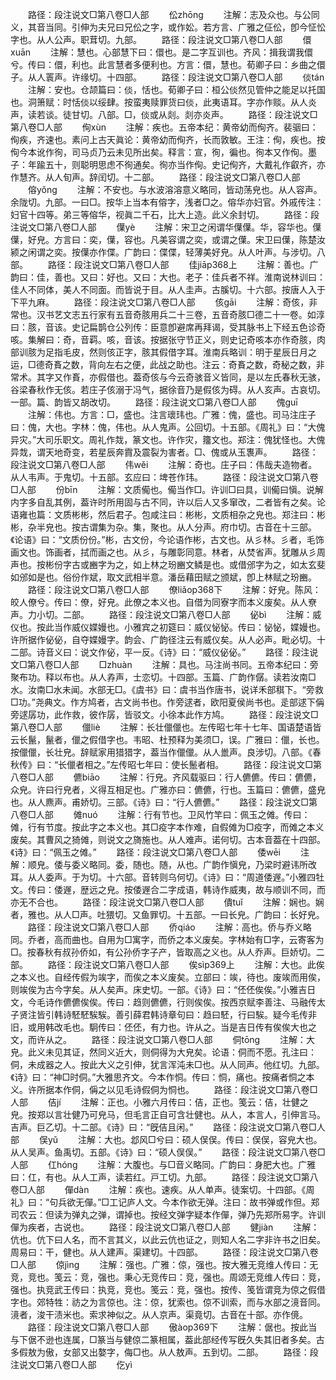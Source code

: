 <!-- { "loadSidebar": true } -->
　　路径：段注说文□第八卷□人部
　　伀zhōnɡ
　　注解：志及众也。与公同义，其音当同。引伸为夫兄曰兄伀之字，或作妐。若方言、广雅之佂伀，卽今怔忪字也。从人公声。职茸切。九部。
　　路径：段注说文□第八卷□人部
　　儇xuān
　　注解：慧也。心部慧下曰：儇也。是二字互训也。齐风：揖我谓我儇兮。传曰：儇，利也。此言慧者多便利也。方言：儇，慧也。荀卿子曰：乡曲之儇子。从人瞏声。许缘切。十四部。
　　路径：段注说文□第八卷□人部
　　倓tán
　　注解：安也。仓颉篇曰：倓，恬也。荀卿子曰：桓公倓然见管仲之能足以托国也。洞箫赋：时恬倓以绥肆。按蛮夷赎罪货曰倓，此夷语耳。字亦作赕。从人炎声，读若谈。徒甘切。八部。□，倓或从剡。剡亦炎声。
　　路径：段注说文□第八卷□人部
　　侚xùn
　　注解：疾也。五帝本纪：黄帝幼而侚齐。裴骃曰：侚疾，齐速也。素问上古天眞论：黄帝幼而侚齐，长而敦敏。王注：侚，疾也。按侚今本讹作徇，司马贞乃云未见所出矣。释言：宣，徇，徧也。徇本又作侚。墨子：年踰五十，则聪明思虑不徇通矣。徇亦当作侚。史记侚齐，大戴礼作叡齐，亦作慧齐。从人旬声。辞闰切。十二部。
　　路径：段注说文□第八卷□人部
　　傛yǒnɡ
　　注解：不安也。与水波溶溶意义略同，皆动荡皃也。从人容声。余陇切。九部。一曰□。按华上当本有傛字，浅者□之。傛华亦妇官。外戚传注：妇官十四等。弟三等傛华，视眞二千石，比大上造。此义余封切。
　　路径：段注说文□第八卷□人部
　　僷yè
　　注解：宋卫之闲谓华僷僷。华，容华也。僷僷，好皃。方言曰：奕，僷，容也。凡美容谓之奕，或谓之僷。宋卫曰僷，陈楚汝颍之闲谓之奕。按僷亦作偞。广韵曰：偞偞，轻薄美好皃。从人叶声。与涉切。八部。
　　路径：段注说文□第八卷□人部
　　佳jiāp368上
　　注解：善也。广韵曰：佳，善也。又曰：好也。又曰：大也。老子：佳兵者不祥。淮南说林训曰：佳人不同体，美人不同面。而皆说于目。从人圭声。古膎切。十六部。按唐人入于下平九麻。
　　路径：段注说文□第八卷□人部
　　侅ɡāi
　　注解：奇侅，非常也。汉书艺文志五行家有五音奇胲用兵二十三卷，五音奇胲□德二十一卷。如淳曰：胲，音该。史记扁鹊仓公列传：臣意卽避席再拜谒，受其脉书上下经五色诊奇咳。集解曰：奇，音羁。咳，音该。按据张守节正义，则史记奇咳本亦作奇胲，肉部训胲为足指毛皮，然则侅正字，胲其假借字耳。淮南兵略训：明于星辰日月之运，□德奇賌之数，背向左右之便，此战之助也。注云：奇賌之数，奇秘之数，非常术。其字又作賌，亦假借也。葢奇侅与今云奇骇音义皆同，是以左氏春秋无骇，谷梁春秋作无侅。若庄子侅溺于冯气，据徐音乃是假侅为碍。从人亥声。古哀切。一部。篇、韵皆又胡改切。
　　路径：段注说文□第八卷□人部
　　傀ɡuī
　　注解：伟也。方言：□，盛也。注言瓌玮也。广雅：傀，盛也。司马注庄子曰：傀，大也。字林：傀，伟也。从人鬼声。公回切。十五部。《周礼》曰：“大傀异灾。”大司乐职文。周礼作烖，篆文也。许作灾，籒文也。郑注：傀犹怪也。大傀异烖，谓天地奇变，若星辰奔霣及震裂为害者。□、傀或从玉褢声。
　　路径：段注说文□第八卷□人部
　　伟wěi
　　注解：奇也。庄子曰：伟哉夫造物者。从人韦声。于鬼切。十五部。玄应曰：埤苍作玮。
　　路径：段注说文□第八卷□人部
　　份bīn
　　注解：文质僃也。僃当作□。许训□曰具，训僃曰愼。说解内字多自乱其例，葢许时所用固与古不同，许以后人又多窜改，二者皆有之矣。论语雍也篇：文质彬彬，然后君子。包咸注曰：彬彬，文质相杂之皃也。郑注曰：彬彬，杂半皃也。按古谓集为杂。集，聚也。从人分声。府巾切。古音在十三部。《论语》曰：“文质份份。”彬，古文份，今论语作彬，古文也。从彡林。彡者，毛饰画文也。饰画者，拭而画之也。从彡，与雕彰同意。林者，从焚省声。犹雕从彡周声也。按彬份字古或豳字为之，如上林之玢豳文鳞是也。或借邠字为之，如太玄斐如邠如是也。俗份作斌，取文武相半意。潘岳藉田赋之颁斌，卽上林赋之玢豳。
　　路径：段注说文□第八卷□人部
　　僚liǎop368下
　　注解：好皃。陈风：皎人僚兮。传曰：僚，好皃。此僚之本义也。自借为同寮字而本义废矣。从人尞声。力小切。二部。
　　路径：段注说文□第八卷□人部
　　佖bì
　　注解：威仪也。按此当作威仪媟嫚也。小雅宾之初筵曰：威仪怭怭。传曰：怭怭，媟嫚也。许所据作佖佖，自夺媟嫚字。韵会、广韵径注云有威仪矣。从人必声。毗必切。十二部。诗音义曰：说文作佖，平一反。《诗》曰：“威仪佖佖。”
　　路径：段注说文□第八卷□人部
　　□zhuàn
　　注解：具也。马注尚书同。五帝本纪曰：旁聚布功。释以布也。从人孨声，士恋切。十四部。玉篇、广韵作僝。读若汝南□水。汝南□水未闻。水部无□。《虞书》曰：虞书当作唐书，说详禾部稘下。“旁救□功。”尧典文。作方鸠者，古文尚书也。作旁逑者，欧阳夏侯尚书也。辵部逑下偁旁逑孱功，此作救，彼作孱，皆驳文。小徐本此作方鸠。
　　路径：段注说文□第八卷□人部
　　儠liè
　　注解：长壮儠儠也。左传昭七年十七年、国语楚语皆云长鬣，鬣者，儠之假借字也。韦昭、杜预释为美须□，误。广雅曰：儠，长也。按儠儠，长壮皃。辞赋家用猎猎字，葢当作儠儠。从人巤声。良涉切。八部。《春秋传》曰：“长儠者相之。”左传昭七年曰：使长鬛者相。
　　路径：段注说文□第八卷□人部
　　儦biāo
　　注解：行皃。齐风载驱曰：行人儦儦。传曰：儦儦，众皃。许曰行皃者，义得互相足也。广雅亦曰：儦儦，行也。玉篇曰：儦儦，盛皃也。从人麃声。甫娇切。三部。《诗》曰：“行人儦儦。”
　　路径：段注说文□第八卷□人部
　　傩nuó
　　注解：行有节也。卫风竹竿曰：佩玉之傩。传曰：傩，行有节度。按此字之本义也。其□疫字本作难，自假傩为□疫字，而傩之本义废矣。其曹风之猗傩，则说文之旖施也。从人难声。诺何切。古本音葢在十四部。《诗》曰：“佩玉之傩。”
　　路径：段注说文□第八卷□人部
　　倭wēi
　　注解：顺皃。倭与委义略同。委，随也。随，从也。广韵作愼皃，乃梁时避讳所改耳。从人委声。于为切。十六部。音转则乌何切。《诗》曰：“周道倭遟。”小雅四牡文。传曰：倭遟，歴远之皃。按倭遟合二字成语，韩诗作威夷，故与顺训不同，而亦无不合也。
　　路径：段注说文□第八卷□人部
　　僓tuǐ
　　注解：娴也。娴者，雅也。从人□声。吐猥切。又鱼罪切。十五部。一曰长皃。广韵曰：长好皃。
　　路径：段注说文□第八卷□人部
　　侨qiáo
　　注解：高也。侨与乔义略同。乔者，高而曲也。自用为□寓字，而侨之本义废矣。字林始有□字，云寄客为□。按春秋有叔孙侨如，有公孙侨字子产，皆取高之义也。从人乔声。巨娇切。二部。
　　路径：段注说文□第八卷□人部
　　俟sìp369上
　　注解：大也。此俟之本义也。自经传假为竢字，而俟之本义废矣。立部曰：竢，待也。废竢而用俟，则竢俟为古今字矣。从人矣声。床史切。一部。《诗》曰：“伾伾俟俟。”小雅吉日文，今毛诗作儦儦俟俟。传曰：趋则儦儦，行则俟俟。按西京赋李善注、马融传太子贤注皆引韩诗駓駓騃騃。善引薛君韩诗章句曰：趋曰駓，行曰騃。疑今毛传非旧，或用韩改毛也。駉传曰：伾伾，有力也。许从之。当是吉日传有俟俟大也之文，而许从之。
　　路径：段注说文□第八卷□人部
　　侗tōnɡ
　　注解：大皃。此义未见其证，然同义近大，则侗得为大皃矣。论语：侗而不愿。孔注曰：侗，未成器之人。按此大义之引伸，犹言浑沌未□也。从人同声。他红切。九部。《诗》曰：“神□时侗。”大雅思齐文。今本作恫。传曰：恫，痛也。按痛者恫之本义。许所据本作侗，偁之以见毛诗假侗为恫也。
　　路径：段注说文□第八卷□人部
　　佶jí
　　注解：正也。小雅六月传曰：佶，正也。笺云：佶，壮健之皃。按郑以言壮健乃可皃马，但毛言正自可含壮健也。从人，本言人，引伸言马。吉声。巨乙切。十二部。《诗》曰：“旣佶且闲。”
　　路径：段注说文□第八卷□人部
　　俣yǔ
　　注解：大也。邶风□兮曰：硕人俣俣。传曰：俣俣，容皃大也。从人吴声。鱼禹切。五部。《诗》曰：“硕人俣俣。”
　　路径：段注说文□第八卷□人部
　　仜hónɡ
　　注解：大腹也。与□音义略同。广韵曰：身肥大也。广雅曰：仜，有也。从人工声，读若红。戸工切。九部。
　　路径：段注说文□第八卷□人部
　　僤dàn
　　注解：疾也。速疾。从人单声。徒案切。十四部。《周礼》曰：“句兵欲无僤。”□工记庐人文。今本作欲无弹。注曰：故书弹或作但。郑司农云：但读为弹丸之弹，谓掉也。按经文弹字疑本作僤，弹乃先郑所易字。许训僤为疾者，古说也。
　　路径：段注说文□第八卷□人部
　　健jiàn
　　注解：伉也。伉下曰人名，而不言其义，以此云伉也证之，则知人名二字非许书之旧矣。周易曰：干，健也。从人建声。渠建切。十四部。
　　路径：段注说文□第八卷□人部
　　倞jìnɡ
　　注解：强也。广雅：倞，强也。按大雅无竞维人传曰：无竞，竞也。笺云：竞，强也。秉心无竞传曰：竞，强也。周颂无竞维人传曰：竞，强也。执竞武王传曰：执竞，竞也。笺云：竞，强也。按传、笺皆谓竞为倞之假借字也。郊特牲：祊之为言倞也。注：倞，犹索也。倞不训索，而与水部之滰音同。滰者，浚干渍米也。索求神似之。从人京声。渠竟切。古音在十部。亦作傹。
　　路径：段注说文□第八卷□人部
　　傲àop369下
　　注解：倨也。按此当与下倨不逊也连属，□篆当与健倞二篆相属，葢此部经传写旣久失其旧者多矣。古多假敖为傲，女部又出嫯字，侮□也。从人敖声。五到切。二部。
　　路径：段注说文□第八卷□人部
　　仡yì
